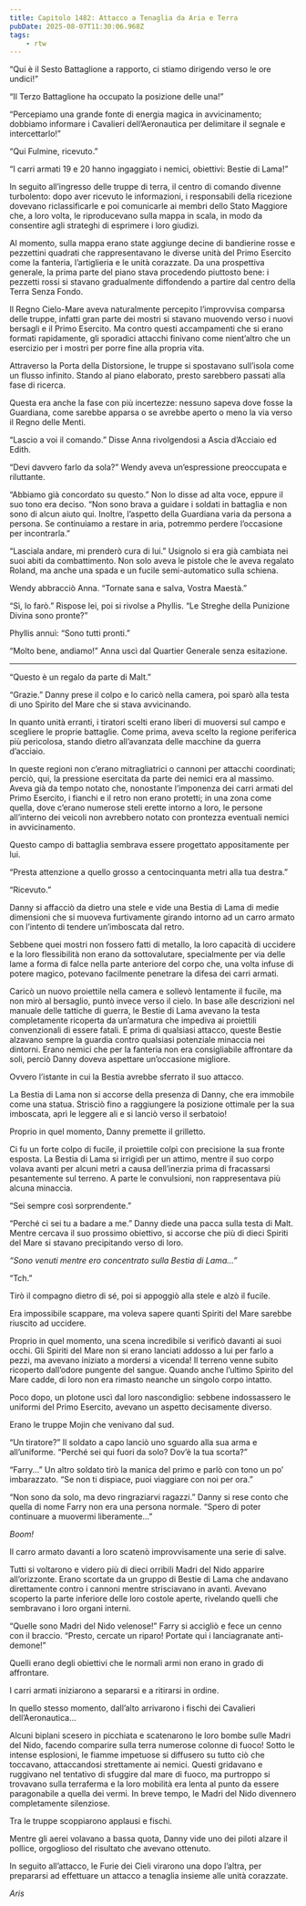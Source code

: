 ```yaml
---
title: Capitolo 1482: Attacco a Tenaglia da Aria e Terra
pubDate: 2025-08-07T11:30:06.968Z
tags:
    - rtw
---
```



“Qui è il Sesto Battaglione a rapporto, ci stiamo dirigendo verso le ore undici!”


“Il Terzo Battaglione ha occupato la posizione delle una!”


“Percepiamo una grande fonte di energia magica in avvicinamento; dobbiamo informare i Cavalieri dell’Aeronautica per delimitare il segnale e intercettarlo!”


“Qui Fulmine, ricevuto.”


“I carri armati 19 e 20 hanno ingaggiato i nemici, obiettivi: Bestie di Lama!”


In seguito all’ingresso delle truppe di terra, il centro di comando divenne turbolento: dopo aver ricevuto le informazioni, i responsabili della ricezione dovevano riclassificarle e poi comunicarle ai membri dello Stato Maggiore che, a loro volta, le riproducevano sulla mappa in scala, in modo da consentire agli strateghi di esprimere i loro giudizi.


Al momento, sulla mappa erano state aggiunge decine di bandierine rosse e pezzettini quadrati che rappresentavano le diverse unità del Primo Esercito come la fanteria, l’artiglieria e le unità corazzate. Da una prospettiva generale, la prima parte del piano stava procedendo piuttosto bene: i pezzetti rossi si stavano gradualmente diffondendo a partire dal centro della Terra Senza Fondo.


Il Regno Cielo-Mare aveva naturalmente percepito l’improvvisa comparsa delle truppe, infatti gran parte dei mostri si stavano muovendo verso i nuovi bersagli e il Primo Esercito. Ma contro questi accampamenti che si erano formati rapidamente, gli sporadici attacchi finivano come nient’altro che un esercizio per i mostri per porre fine alla propria vita.


Attraverso la Porta della Distorsione, le truppe si spostavano sull’isola come un flusso infinito. Stando al piano elaborato, presto sarebbero passati alla fase di ricerca.


Questa era anche la fase con più incertezze: nessuno sapeva dove fosse la Guardiana, come sarebbe apparsa o se avrebbe aperto o meno la via verso il Regno delle Menti.


“Lascio a voi il comando.” Disse Anna rivolgendosi a Ascia d’Acciaio ed Edith.


“Devi davvero farlo da sola?” Wendy aveva un’espressione preoccupata e riluttante.


“Abbiamo già concordato su questo.” Non lo disse ad alta voce, eppure il suo tono era deciso. “Non sono brava a guidare i soldati in battaglia e non sono di alcun aiuto qui. Inoltre, l’aspetto della Guardiana varia da persona a persona. Se continuiamo a restare in aria, potremmo perdere l’occasione per incontrarla.”


“Lasciala andare, mi prenderò cura di lui.” Usignolo si era già cambiata nei suoi abiti da combattimento. Non solo aveva le pistole che le aveva regalato Roland, ma anche una spada e un fucile semi-automatico sulla schiena.


Wendy abbracciò Anna. “Tornate sana e salva, Vostra Maestà.”


“Sì, lo farò.” Rispose lei, poi si rivolse a Phyllis. “Le Streghe della Punizione Divina sono pronte?”


Phyllis annuì: “Sono tutti pronti.”


“Molto bene, andiamo!” Anna uscì dal Quartier Generale senza esitazione.


***






“Questo è un regalo da parte di Malt.”


“Grazie.” Danny prese il colpo e lo caricò nella camera, poi sparò alla testa di uno Spirito del Mare che si stava avvicinando.


In quanto unità erranti, i tiratori scelti erano liberi di muoversi sul campo e scegliere le proprie battaglie. Come prima, aveva scelto la regione periferica più pericolosa, stando dietro all’avanzata delle macchine da guerra d’acciaio.


In queste regioni non c’erano mitragliatrici o cannoni per attacchi coordinati; perciò, qui, la pressione esercitata da parte dei nemici era al massimo. Aveva già da tempo notato che, nonostante l’imponenza dei carri armati del Primo Esercito, i fianchi e il retro non erano protetti; in una zona come quella, dove c’erano numerose steli erette intorno a loro, le persone all’interno dei veicoli non avrebbero notato con prontezza eventuali nemici in avvicinamento.


Questo campo di battaglia sembrava essere progettato appositamente per lui.


“Presta attenzione a quello grosso a centocinquanta metri alla tua destra.”


“Ricevuto.”


Danny si affacciò da dietro una stele e vide una Bestia di Lama di medie dimensioni che si muoveva furtivamente girando intorno ad un carro armato con l’intento di tendere un’imboscata dal retro.


Sebbene quei mostri non fossero fatti di metallo, la loro capacità di uccidere e la loro flessibilità non erano da sottovalutare, specialmente per via delle lame a forma di falce nella parte anteriore del corpo che, una volta infuse di potere magico, potevano facilmente penetrare la difesa dei carri armati.


Caricò un nuovo proiettile nella camera e sollevò lentamente il fucile, ma non mirò al bersaglio, puntò invece verso il cielo. In base alle descrizioni nel manuale delle tattiche di guerra, le Bestie di Lama avevano la testa completamente ricoperta da un’armatura che impediva ai proiettili convenzionali di essere fatali. E prima di qualsiasi attacco, queste Bestie alzavano sempre la guardia contro qualsiasi potenziale minaccia nei dintorni. Erano nemici che per la fanteria non era consigliabile affrontare da soli, perciò Danny doveva aspettare un’occasione migliore.


Ovvero l’istante in cui la Bestia avrebbe sferrato il suo attacco.


La Bestia di Lama non si accorse della presenza di Danny, che era immobile come una statua. Strisciò fino a raggiungere la posizione ottimale per la sua imboscata, aprì le leggere ali e si lanciò verso il serbatoio!


Proprio in quel momento, Danny premette il grilletto.


Ci fu un forte colpo di fucile, il proiettile colpì con precisione la sua fronte esposta. La Bestia di Lama si irrigidì per un attimo, mentre il suo corpo volava avanti per alcuni metri a causa dell’inerzia prima di fracassarsi pesantemente sul terreno. A parte le convulsioni, non rappresentava più alcuna minaccia.


“Sei sempre così sorprendente.”


“Perché ci sei tu a badare a me.” Danny diede una pacca sulla testa di Malt. Mentre cercava il suo prossimo obiettivo, si accorse che più di dieci Spiriti del Mare si stavano precipitando verso di loro.


<em>“Sono venuti mentre ero concentrato sulla Bestia di Lama...”</em>


“Tch.”


Tirò il compagno dietro di sé, poi si appoggiò alla stele e alzò il fucile.


Era impossibile scappare, ma voleva sapere quanti Spiriti del Mare sarebbe riuscito ad uccidere.


Proprio in quel momento, una scena incredibile si verificò davanti ai suoi occhi. Gli Spiriti del Mare non si erano lanciati addosso a lui per farlo a pezzi, ma avevano iniziato a mordersi a vicenda! Il terreno venne subito ricoperto dall’odore pungente del sangue. Quando anche l’ultimo Spirito del Mare cadde, di loro non era rimasto neanche un singolo corpo intatto.


Poco dopo, un plotone uscì dal loro nascondiglio: sebbene indossassero le uniformi del Primo Esercito, avevano un aspetto decisamente diverso.


Erano le truppe Mojin che venivano dal sud.


“Un tiratore?” Il soldato a capo lanciò uno sguardo alla sua arma e all’uniforme. “Perché sei qui fuori da solo? Dov’è la tua scorta?”


“Farry...” Un altro soldato tirò la manica del primo e parlò con tono un po’ imbarazzato. “Se non ti dispiace, puoi viaggiare con noi per ora.”


“Non sono da solo, ma devo ringraziarvi ragazzi.” Danny si rese conto che quella di nome Farry non era una persona normale. “Spero di poter continuare a muovermi liberamente...”


<em>Boom!</em>


Il carro armato davanti a loro scatenò improvvisamente una serie di salve.


Tutti si voltarono e videro più di dieci orribili Madri del Nido apparire all’orizzonte. Erano scortate da un gruppo di Bestie di Lama che andavano direttamente contro i cannoni mentre strisciavano in avanti. Avevano scoperto la parte inferiore delle loro costole aperte, rivelando quelli che sembravano i loro organi interni.


“Quelle sono Madri del Nido velenose!” Farry si accigliò e fece un cenno con il braccio. “Presto, cercate un riparo! Portate qui i lanciagranate anti-demone!”


Quelli erano degli obiettivi che le normali armi non erano in grado di affrontare.


I carri armati iniziarono a separarsi e a ritirarsi in ordine.


In quello stesso momento, dall’alto arrivarono i fischi dei Cavalieri dell’Aeronautica...


Alcuni biplani scesero in picchiata e scatenarono le loro bombe sulle Madri del Nido, facendo comparire sulla terra numerose colonne di fuoco! Sotto le intense esplosioni, le fiamme impetuose si diffusero su tutto ciò che toccavano, attaccandosi strettamente ai nemici. Questi gridavano e ruggivano nel tentativo di sfuggire dal mare di fuoco, ma purtroppo si trovavano sulla terraferma e la loro mobilità era lenta al punto da essere paragonabile a quella dei vermi. In breve tempo, le Madri del Nido divennero completamente silenziose.


Tra le truppe scoppiarono applausi e fischi.


Mentre gli aerei volavano a bassa quota, Danny vide uno dei piloti alzare il pollice, orgoglioso del risultato che avevano ottenuto.


In seguito all’attacco, le Furie dei Cieli virarono una dopo l’altra, per prepararsi ad effettuare un attacco a tenaglia insieme alle unità corazzate.






<em>Aris</em>
                                


                                



